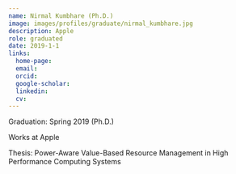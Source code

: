 ```yaml
---
name: Nirmal Kumbhare (Ph.D.)
image: images/profiles/graduate/nirmal_kumbhare.jpg
description: Apple
role: graduated
date: 2019-1-1
links:
  home-page: 
  email: 
  orcid: 
  google-scholar: 
  linkedin: 
  cv: 
---
```


Graduation: Spring 2019 (Ph.D.)

Works at Apple 

Thesis: Power-Aware Value-Based Resource Management in High Performance Computing Systems